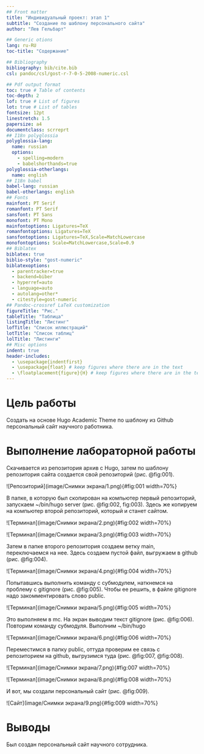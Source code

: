 ```yaml
---
## Front matter
title: "Индивидуальный проект: этап 1"
subtitle: "Создание по шаблону персонального сайта"
author: "Лев Гельбарт"

## Generic otions
lang: ru-RU
toc-title: "Содержание"

## Bibliography
bibliography: bib/cite.bib
csl: pandoc/csl/gost-r-7-0-5-2008-numeric.csl

## Pdf output format
toc: true # Table of contents
toc-depth: 2
lof: true # List of figures
lot: true # List of tables
fontsize: 12pt
linestretch: 1.5
papersize: a4
documentclass: scrreprt
## I18n polyglossia
polyglossia-lang:
  name: russian
  options:
	- spelling=modern
	- babelshorthands=true
polyglossia-otherlangs:
  name: english
## I18n babel
babel-lang: russian
babel-otherlangs: english
## Fonts
mainfont: PT Serif
romanfont: PT Serif
sansfont: PT Sans
monofont: PT Mono
mainfontoptions: Ligatures=TeX
romanfontoptions: Ligatures=TeX
sansfontoptions: Ligatures=TeX,Scale=MatchLowercase
monofontoptions: Scale=MatchLowercase,Scale=0.9
## Biblatex
biblatex: true
biblio-style: "gost-numeric"
biblatexoptions:
  - parentracker=true
  - backend=biber
  - hyperref=auto
  - language=auto
  - autolang=other*
  - citestyle=gost-numeric
## Pandoc-crossref LaTeX customization
figureTitle: "Рис."
tableTitle: "Таблица"
listingTitle: "Листинг"
lofTitle: "Список иллюстраций"
lotTitle: "Список таблиц"
lolTitle: "Листинги"
## Misc options
indent: true
header-includes:
  - \usepackage{indentfirst}
  - \usepackage{float} # keep figures where there are in the text
  - \floatplacement{figure}{H} # keep figures where there are in the text
---
```


# Цель работы

Создать на основе Hugo Academic Theme по шаблону из Github персональный сайт научного работника. 

# Выполнение лабораторной работы

Скачивается из репозитория архив с Hugo, затем по шаблону репозитория сайта создается свой репозиторий (рис. @fig:001).

![Репозиторий](image/Снимки экрана/1.png){#fig:001 width=70%}

В папке, в которую был скопирован на компьютер первый репозиторий, запускаем ~/bin/hugo server (рис. @fig:002, fig:003). Здесь же копируем на компьютер второй репозиторий, который и станет сайтом.

![Терминал](image/Снимки экрана/2.png){#fig:002 width=70%}

![Терминал](image/Снимки экрана/3.png){#fig:003 width=70%}

Затем в папке второго репозитория создаем ветку main, переключаемся на нее. Здесь создаем пустой файл, выгружаем в github (рис. @fig:004).

![Терминал](image/Снимки экрана/4.png){#fig:004 width=70%}

Попытавшись выполнить команду с субмодулем, наткнемся на проблему с gitignore (рис. @fig:005). Чтобы ее решить, в файле gitignore надо закомментировать слово public.

![Терминал](image/Снимки экрана/5.png){#fig:005 width=70%}

Это выполняем в mc. На экран выводим текст gitignore (рис. @fig:006). Повторим команду субмодуля. Выполним ~/bin/hugo

![Терминал](image/Снимки экрана/6.png){#fig:006 width=70%}

Переместимся в папку public, оттуда проверим ее связь с репозиторием на github, выгрузимся туда (рис. @fig:007, @fig:008).

![Терминал](image/Снимки экрана/7.png){#fig:007 width=70%}

![Терминал](image/Снимки экрана/8.png){#fig:008 width=70%}

И вот, мы создали персональный сайт (рис. @fig:009).

![Сайт](image/Снимки экрана/9.png){#fig:009 width=70%}

# Выводы

Был создан персональный сайт научного сотрудника.
